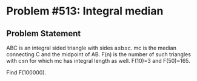 # Problem #513: Integral median 

## Problem Statement 


ABC is an integral sided triangle with sides a≤b≤c.
mc is the median connecting C and the midpoint of AB. 
F(n) is the number of such triangles with  c≤n for which mc has integral length as well.
F(10)=3 and F(50)=165.

Find F(100000).

